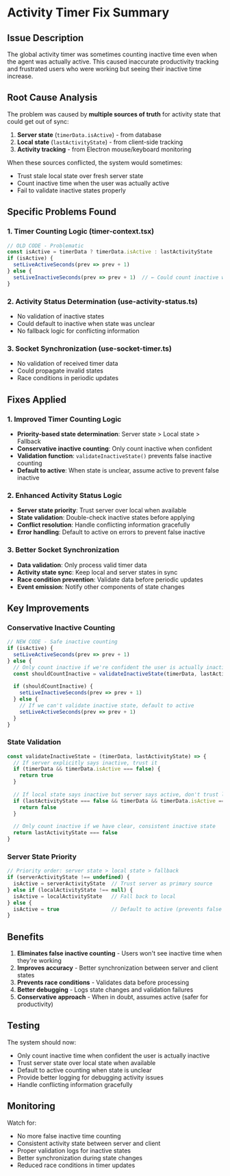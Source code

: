 # Activity Timer Fix Summary

## Issue Description
The global activity timer was sometimes counting inactive time even when the agent was actually active. This caused inaccurate productivity tracking and frustrated users who were working but seeing their inactive time increase.

## Root Cause Analysis
The problem was caused by **multiple sources of truth** for activity state that could get out of sync:

1. **Server state** (`timerData.isActive`) - from database
2. **Local state** (`lastActivityState`) - from client-side tracking
3. **Activity tracking** - from Electron mouse/keyboard monitoring

When these sources conflicted, the system would sometimes:
- Trust stale local state over fresh server state
- Count inactive time when the user was actually active
- Fail to validate inactive states properly

## Specific Problems Found

### 1. Timer Counting Logic (timer-context.tsx)
```typescript
// OLD CODE - Problematic
const isActive = timerData ? timerData.isActive : lastActivityState
if (isActive) {
  setLiveActiveSeconds(prev => prev + 1)
} else {
  setLiveInactiveSeconds(prev => prev + 1)  // ← Could count inactive when user is active
}
```

### 2. Activity Status Determination (use-activity-status.ts)
- No validation of inactive states
- Could default to inactive when state was unclear
- No fallback logic for conflicting information

### 3. Socket Synchronization (use-socket-timer.ts)
- No validation of received timer data
- Could propagate invalid states
- Race conditions in periodic updates

## Fixes Applied

### 1. Improved Timer Counting Logic
- **Priority-based state determination**: Server state > Local state > Fallback
- **Conservative inactive counting**: Only count inactive when confident
- **Validation function**: `validateInactiveState()` prevents false inactive counting
- **Default to active**: When state is unclear, assume active to prevent false inactive

### 2. Enhanced Activity Status Logic
- **Server state priority**: Trust server over local when available
- **State validation**: Double-check inactive states before applying
- **Conflict resolution**: Handle conflicting information gracefully
- **Error handling**: Default to active on errors to prevent false inactive

### 3. Better Socket Synchronization
- **Data validation**: Only process valid timer data
- **Activity state sync**: Keep local and server states in sync
- **Race condition prevention**: Validate data before periodic updates
- **Event emission**: Notify other components of state changes

## Key Improvements

### Conservative Inactive Counting
```typescript
// NEW CODE - Safe inactive counting
if (isActive) {
  setLiveActiveSeconds(prev => prev + 1)
} else {
  // Only count inactive if we're confident the user is actually inactive
  const shouldCountInactive = validateInactiveState(timerData, lastActivityState)
  
  if (shouldCountInactive) {
    setLiveInactiveSeconds(prev => prev + 1)
  } else {
    // If we can't validate inactive state, default to active
    setLiveActiveSeconds(prev => prev + 1)
  }
}
```

### State Validation
```typescript
const validateInactiveState = (timerData, lastActivityState) => {
  // If server explicitly says inactive, trust it
  if (timerData && timerData.isActive === false) {
    return true
  }
  
  // If local state says inactive but server says active, don't trust local
  if (lastActivityState === false && timerData && timerData.isActive === true) {
    return false
  }
  
  // Only count inactive if we have clear, consistent inactive state
  return lastActivityState === false
}
```

### Server State Priority
```typescript
// Priority order: server state > local state > fallback
if (serverActivityState !== undefined) {
  isActive = serverActivityState  // Trust server as primary source
} else if (localActivityState !== null) {
  isActive = localActivityState   // Fall back to local
} else {
  isActive = true                 // Default to active (prevents false inactive)
}
```

## Benefits

1. **Eliminates false inactive counting** - Users won't see inactive time when they're working
2. **Improves accuracy** - Better synchronization between server and client states
3. **Prevents race conditions** - Validates data before processing
4. **Better debugging** - Logs state changes and validation failures
5. **Conservative approach** - When in doubt, assumes active (safer for productivity)

## Testing
The system should now:
- Only count inactive time when confident the user is actually inactive
- Trust server state over local state when available
- Default to active counting when state is unclear
- Provide better logging for debugging activity issues
- Handle conflicting information gracefully

## Monitoring
Watch for:
- No more false inactive time counting
- Consistent activity state between server and client
- Proper validation logs for inactive states
- Better synchronization during state changes
- Reduced race conditions in timer updates
